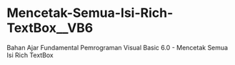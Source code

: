 # Mencetak-Semua-Isi-Rich-TextBox__VB6
Bahan Ajar Fundamental Pemrograman Visual Basic 6.0 - Mencetak Semua Isi Rich TextBox
